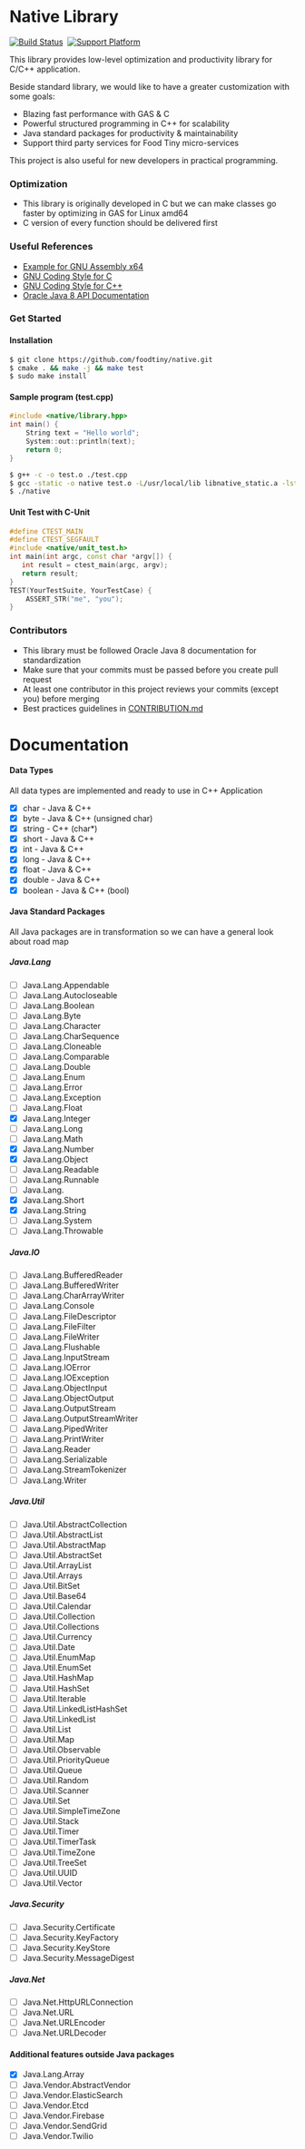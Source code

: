 # Native Library

[![Build Status](https://travis-ci.com/foodtiny/native.svg?token=p64HTBqDyw43Lh5iDLxP&branch=master)](https://travis-ci.com/foodtiny/native)
&nbsp;[![Support Platform](https://img.shields.io/badge/platform-linux%20%7C%20osx-blue.svg)]()

This library provides low-level optimization and productivity library for C/C++ application.

Beside standard library, we would like to have a greater customization with some goals:

- Blazing fast performance with GAS & C
- Powerful structured programming in C++ for scalability
- Java standard packages for productivity & maintainability
- Support third party services for Food Tiny micro-services

This project is also useful for new developers in practical programming.

###  Optimization
- This library is originally developed in C but we can make classes go faster by optimizing in GAS for Linux amd64
- C version of every function should be delivered first

### Useful References
- [Example for GNU Assembly x64](http://cs.lmu.edu/~ray/notes/gasexamples)
- [GNU Coding Style for C](https://www.gnu.org/prep/standards/html_node/Writing-C.html)
- [GNU Coding Style for C++](https://gcc.gnu.org/wiki/CppConventions)
- [Oracle Java 8 API Documentation](https://docs.oracle.com/javase/8/docs/api/)

### Get Started

#### Installation
```bash
$ git clone https://github.com/foodtiny/native.git
$ cmake . && make -j && make test
$ sudo make install
```

#### Sample program (test.cpp)
```cpp
#include <native/library.hpp>
int main() {
    String text = "Hello world";
    System::out::println(text);
    return 0;
}
```
```bash
$ g++ -c -o test.o ./test.cpp
$ gcc -static -o native test.o -L/usr/local/lib libnative_static.a -lstdc++
$ ./native
```

#### Unit Test with C-Unit
```cpp
#define CTEST_MAIN
#define CTEST_SEGFAULT
#include <native/unit_test.h>
int main(int argc, const char *argv[]) {
   int result = ctest_main(argc, argv);
   return result;
}
TEST(YourTestSuite, YourTestCase) {
    ASSERT_STR("me", "you");
}
```

### Contributors
- This library must be followed Oracle Java 8 documentation for standardization
- Make sure that your commits must be passed before you create pull request
- At least one contributor in this project reviews your commits (except you) before merging
- Best practices guidelines in [CONTRIBUTION.md](https://github.com/foodtiny/native/tree/development/CONTRIBUTION.md)

# Documentation

#### Data Types
All data types are implemented and ready to use in C++ Application
- [x] char - Java & C++
- [x] byte - Java & C++ (unsigned char)
- [x] string - C++ (char*)
- [x] short - Java & C++
- [x] int - Java & C++
- [x] long - Java & C++
- [x] float - Java & C++
- [x] double - Java & C++
- [x] boolean - Java & C++ (bool)

#### Java Standard Packages
All Java packages are in transformation so we can have a general look about road map

##### Java.Lang
- [ ] Java.Lang.Appendable
- [ ] Java.Lang.Autocloseable
- [ ] Java.Lang.Boolean
- [ ] Java.Lang.Byte
- [ ] Java.Lang.Character
- [ ] Java.Lang.CharSequence
- [ ] Java.Lang.Cloneable
- [ ] Java.Lang.Comparable
- [ ] Java.Lang.Double
- [ ] Java.Lang.Enum
- [ ] Java.Lang.Error
- [ ] Java.Lang.Exception
- [ ] Java.Lang.Float
- [x] Java.Lang.Integer
- [ ] Java.Lang.Long
- [ ] Java.Lang.Math
- [x] Java.Lang.Number
- [x] Java.Lang.Object
- [ ] Java.Lang.Readable
- [ ] Java.Lang.Runnable
- [ ] Java.Lang.
- [x] Java.Lang.Short
- [x] Java.Lang.String
- [ ] Java.Lang.System
- [ ] Java.Lang.Throwable
##### Java.IO
- [ ] Java.Lang.BufferedReader
- [ ] Java.Lang.BufferedWriter
- [ ] Java.Lang.CharArrayWriter
- [ ] Java.Lang.Console
- [ ] Java.Lang.FileDescriptor
- [ ] Java.Lang.FileFilter
- [ ] Java.Lang.FileWriter
- [ ] Java.Lang.Flushable
- [ ] Java.Lang.InputStream
- [ ] Java.Lang.IOError
- [ ] Java.Lang.IOException
- [ ] Java.Lang.ObjectInput
- [ ] Java.Lang.ObjectOutput
- [ ] Java.Lang.OutputStream
- [ ] Java.Lang.OutputStreamWriter
- [ ] Java.Lang.PipedWriter
- [ ] Java.Lang.PrintWriter
- [ ] Java.Lang.Reader
- [ ] Java.Lang.Serializable
- [ ] Java.Lang.StreamTokenizer
- [ ] Java.Lang.Writer

##### Java.Util
- [ ] Java.Util.AbstractCollection
- [ ] Java.Util.AbstractList
- [ ] Java.Util.AbstractMap
- [ ] Java.Util.AbstractSet
- [ ] Java.Util.ArrayList
- [ ] Java.Util.Arrays
- [ ] Java.Util.BitSet
- [ ] Java.Util.Base64
- [ ] Java.Util.Calendar
- [ ] Java.Util.Collection
- [ ] Java.Util.Collections
- [ ] Java.Util.Currency
- [ ] Java.Util.Date
- [ ] Java.Util.EnumMap
- [ ] Java.Util.EnumSet
- [ ] Java.Util.HashMap
- [ ] Java.Util.HashSet
- [ ] Java.Util.Iterable
- [ ] Java.Util.LinkedListHashSet
- [ ] Java.Util.LinkedList
- [ ] Java.Util.List
- [ ] Java.Util.Map
- [ ] Java.Util.Observable
- [ ] Java.Util.PriorityQueue
- [ ] Java.Util.Queue
- [ ] Java.Util.Random
- [ ] Java.Util.Scanner
- [ ] Java.Util.Set
- [ ] Java.Util.SimpleTimeZone
- [ ] Java.Util.Stack
- [ ] Java.Util.Timer
- [ ] Java.Util.TimerTask
- [ ] Java.Util.TimeZone
- [ ] Java.Util.TreeSet
- [ ] Java.Util.UUID
- [ ] Java.Util.Vector

##### Java.Security
- [ ] Java.Security.Certificate
- [ ] Java.Security.KeyFactory
- [ ] Java.Security.KeyStore
- [ ] Java.Security.MessageDigest

##### Java.Net
- [ ] Java.Net.HttpURLConnection
- [ ] Java.Net.URL
- [ ] Java.Net.URLEncoder
- [ ] Java.Net.URLDecoder

#### Additional features outside Java packages
- [x] Java.Lang.Array
- [ ] Java.Vendor.AbstractVendor
- [ ] Java.Vendor.ElasticSearch
- [ ] Java.Vendor.Etcd
- [ ] Java.Vendor.Firebase
- [ ] Java.Vendor.SendGrid
- [ ] Java.Vendor.Twilio